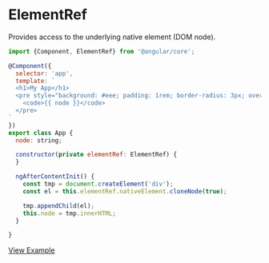 # ElementRef

Provides access to the underlying native element (DOM node).

```js
import {Component, ElementRef} from '@angular/core';

@Component({
  selector: 'app',
  template: `
  <h1>My App</h1>
  <pre style="background: #eee; padding: 1rem; border-radius: 3px; overflow: auto;">
    <code>{{ node }}</code>
  </pre>
`
})
export class App {
  node: string;

  constructor(private elementRef: ElementRef) {
  }

  ngAfterContentInit() {
    const tmp = document.createElement('div');
    const el = this.elementRef.nativeElement.cloneNode(true);

    tmp.appendChild(el);
    this.node = tmp.innerHTML;
  }

}
```


[View Example](https://plnkr.co/edit/cUzRdOoCf17Y3EHoXc8v?p=preview)
